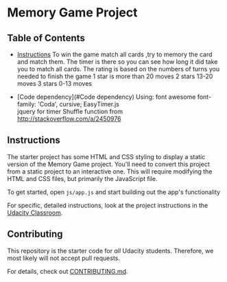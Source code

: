 # Memory Game Project

## Table of Contents

* [Instructions](#instructions)
  To win the game match all cards ,try to memory the card and match them.
  The timer is there so you can see how long it did take you to match all cards.
  The rating is based on the numbers of turns you needed to finish the game
  1 star is more than 20 moves
  2 stars 13-20 moves
  3 stars 0-13 moves

* [Code dependency](#Code dependency)
  Using: font awesome
         font-family: 'Coda', cursive;
         EasyTimer.js  
         jquery for timer
         Shuffle function from http://stackoverflow.com/a/2450976


## Instructions

The starter project has some HTML and CSS styling to display a static version of the Memory Game project. You'll need to convert this project from a static project to an interactive one. This will require modifying the HTML and CSS files, but primarily the JavaScript file.

To get started, open `js/app.js` and start building out the app's functionality

For specific, detailed instructions, look at the project instructions in the [Udacity Classroom](https://classroom.udacity.com/me).

## Contributing

This repository is the starter code for _all_ Udacity students. Therefore, we most likely will not accept pull requests.

For details, check out [CONTRIBUTING.md](CONTRIBUTING.md).
